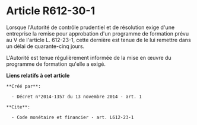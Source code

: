 # Article R612-30-1

Lorsque l'Autorité de contrôle prudentiel et de résolution exige d'une entreprise la remise pour approbation d'un programme
de formation prévu au V de l'article L. 612-23-1, cette dernière est tenue de le lui remettre dans un délai de quarante-cinq
jours. 

L'Autorité est tenue régulièrement informée de la mise en œuvre du programme de formation qu'elle a exigé.

**Liens relatifs à cet article**

	**Créé par**:

	  - Décret n°2014-1357 du 13 novembre 2014 - art. 1

	**Cite**:

	  - Code monétaire et financier - art. L612-23-1

